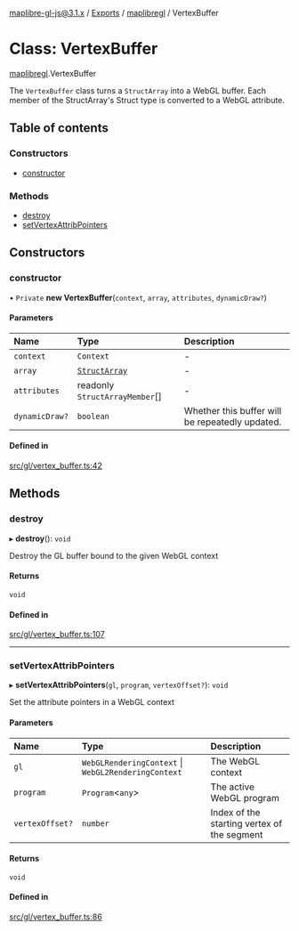 [maplibre-gl-js@3.1.x](../README.md) / [Exports](../modules.md) / [maplibregl](../modules/maplibregl.md) / VertexBuffer

# Class: VertexBuffer

[maplibregl](../modules/maplibregl.md).VertexBuffer

The `VertexBuffer` class turns a `StructArray` into a WebGL buffer. Each member of the StructArray's
Struct type is converted to a WebGL attribute.

## Table of contents

### Constructors

- [constructor](maplibregl.VertexBuffer.md#constructor)

### Methods

- [destroy](maplibregl.VertexBuffer.md#destroy)
- [setVertexAttribPointers](maplibregl.VertexBuffer.md#setvertexattribpointers)

## Constructors

### constructor

• `Private` **new VertexBuffer**(`context`, `array`, `attributes`, `dynamicDraw?`)

#### Parameters

| Name | Type | Description |
| :------ | :------ | :------ |
| `context` | `Context` | - |
| `array` | [`StructArray`](maplibregl.StructArray.md) | - |
| `attributes` | readonly `StructArrayMember`[] | - |
| `dynamicDraw?` | `boolean` | Whether this buffer will be repeatedly updated. |

#### Defined in

[src/gl/vertex_buffer.ts:42](https://github.com/maplibre/maplibre-gl-js/blob/972e15f62/src/gl/vertex_buffer.ts#L42)

## Methods

### destroy

▸ **destroy**(): `void`

Destroy the GL buffer bound to the given WebGL context

#### Returns

`void`

#### Defined in

[src/gl/vertex_buffer.ts:107](https://github.com/maplibre/maplibre-gl-js/blob/972e15f62/src/gl/vertex_buffer.ts#L107)

___

### setVertexAttribPointers

▸ **setVertexAttribPointers**(`gl`, `program`, `vertexOffset?`): `void`

Set the attribute pointers in a WebGL context

#### Parameters

| Name | Type | Description |
| :------ | :------ | :------ |
| `gl` | `WebGLRenderingContext` \| `WebGL2RenderingContext` | The WebGL context |
| `program` | `Program`<`any`\> | The active WebGL program |
| `vertexOffset?` | `number` | Index of the starting vertex of the segment |

#### Returns

`void`

#### Defined in

[src/gl/vertex_buffer.ts:86](https://github.com/maplibre/maplibre-gl-js/blob/972e15f62/src/gl/vertex_buffer.ts#L86)
